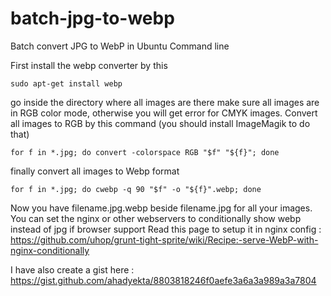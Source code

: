 # batch-jpg-to-webp
Batch convert JPG to WebP in Ubuntu Command line


First install the webp converter by this

```sudo apt-get install webp```


go inside the directory where all images are there
make sure all images are in RGB color mode, otherwise you will get error for CMYK images.
Convert all images to RGB by this command (you should install ImageMagik to do that)

```for f in *.jpg; do convert -colorspace RGB "$f" "${f}"; done```

finally convert all images to Webp format

```for f in *.jpg; do cwebp -q 90 "$f" -o "${f}".webp; done```

Now you have filename.jpg.webp beside  filename.jpg for all your images.
You can set the nginx or other webservers to conditionally show webp instead of jpg if browser support 
Read this page to setup it in nginx config : https://github.com/uhop/grunt-tight-sprite/wiki/Recipe:-serve-WebP-with-nginx-conditionally

I have also create a gist here  : https://gist.github.com/ahadyekta/8803818246f0aefe3a6a3a989a3a7804
